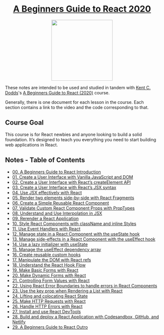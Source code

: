 <h1 align="center"><a href="https://egghead.io/courses/the-beginner-s-guide-to-react">A Beginners Guide to React 2020</a></h1>

<p align="center"><img src="https://d2eip9sf3oo6c2.cloudfront.net/series/square_covers/000/000/160/full/EGH_BeginnersReact2.png" width="200"></p>

These notes are intended to be used and studied in tandem with [Kent C. Dodds](https://egghead.io/instructors/kentcdodds)'s [A Beginners Guide to React (2020)](https://egghead.io/courses/the-beginner-s-guide-to-react) course.

Generally, there is one document for each lesson in the course. Each section contains a link to the video and the code corresponding to that.

## Course Goal

This course is for React newbies and anyone looking to build a solid foundation. It’s designed to teach you everything you need to start building web applications in React.

## Notes - Table of Contents

- [00. A Beginners Guide to React Introduction](notes/00-react-a-beginners-guide-to-react-introduction.md)
- [01. Create a User Interface with Vanilla JavaScript and DOM](notes/01-react-create-a-user-interface-with-vanilla-javascript-and-dom.md)
- [02. Create a User Interface with React’s createElement API](notes/02-react-create-a-user-interface-with-react-s-createelement-api.md)
- [03. Create a User Interface with React’s JSX syntax](notes/03-react-create-a-user-interface-with-react-s-jsx-syntax.md)
- [04. Use JSX effectively with React](notes/04-react-use-jsx-effectively-with-react.md)
- [05. Render two elements side-by-side with React Fragments](notes/05-react-render-two-elements-side-by-side-with-react-fragments.md)
- [06. Create a Simple Reusable React Component](notes/06-react-create-a-simple-reusable-react-component-50d59130.md)
- [07. Validate Custom React Component Props with PropTypes](notes/07-react-validate-custom-react-component-props-with-proptypes-9e1b5b13.md)
- [08. Understand and Use Interpolation in JSX](notes/08-react-understand-and-use-interpolation-in-jsx.md)
- [09. Rerender a React Application](notes/09-react-rerender-a-react-application-bea3a0e6.md)
- [10. Style React Components with className and inline Styles](notes/10-react-style-react-components-with-classname-and-inline-styles.md)
- [11. Use Event Handlers with React](notes/11-react-use-event-handlers-with-react-bd53256d.md)
- [12. Manage state in a React Component with the useState hook](notes/12-react-manage-state-in-a-react-component-with-the-usestate-hook.md)
- [13. Manage side-effects in a React Component with the useEffect hook](notes/13-react-manage-side-effects-in-a-react-component-with-the-useeffect-hook.md)
- [14. Use a lazy initializer with useState](notes/14-react-use-a-lazy-initializer-with-usestate.md)
- [15. Manage the useEffect dependency array](notes/15-react-manage-the-useeffect-dependency-array.md)
- [16. Create reusable custom hooks](notes/16-react-create-reusable-custom-hooks.md)
- [17. Manipulate the DOM with React refs](notes/17-react-manipulate-the-dom-with-react-refs-cad5c6be.md)
- [18. Understand the React Hook Flow](notes/18-react-understand-the-react-hook-flow.md)
- [19. Make Basic Forms with React](notes/19-react-make-basic-forms-with-react-cfc2ec08.md)
- [20. Make Dynamic Forms with React](notes/20-react-make-dynamic-forms-with-react-d69753ec.md)
- [21. Controlling Form Values with React](notes/21-react-controlling-form-values-with-react-4627dd2d.md)
- [22. Using React Error Boundaries to handle errors in React Components](notes/22-react-using-react-error-boundaries-to-handle-errors-in-react-components.md)
- [23. Use the key prop when Rendering a List with React](notes/23-react-use-the-key-prop-when-rendering-a-list-with-react-12564a86.md)
- [24. Lifting and colocating React State](notes/24-react-lifting-and-colocating-react-state.md)
- [25. Make HTTP Requests with React](notes/25-react-make-http-requests-with-react-2fc53967.md)
- [26. Handle HTTP Errors with React](notes/26-react-handle-http-errors-with-react.md)
- [27. Install and use React DevTools](notes/27-react-install-and-use-react-devtools.md)
- [28. Build and deploy a React Application with Codesandbox, GitHub, and Netlify](notes/28-react-build-and-deploy-a-react-application-with-codesandbox-github-and-netlify.md)
- [29. A Beginners Guide to React Outro](notes/29-react-a-beginners-guide-to-react-outro.md)
